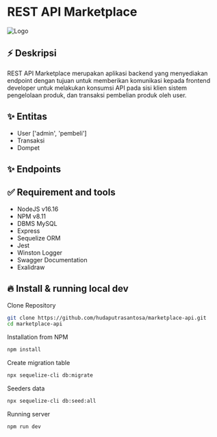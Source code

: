 # REST API Marketplace
![Logo](https://raw.githubusercontent.com/hudaputrasantosa/marketplace-api/main/public/diagram.png)

## ⚡ Deskripsi
REST API Marketplace merupakan aplikasi backend yang menyediakan endpoint dengan tujuan untuk memberikan komunikasi kepada frontend developer untuk melakukan konsumsi API pada sisi klien sistem pengelolaan produk, dan transaksi pembelian produk oleh user.

## ✨ Entitas 
- User ['admin', 'pembeli']
- Transaksi
- Dompet

## ✨ Endpoints


## ✅ Requirement and tools
 - NodeJS v16.16
 - NPM v8.11
 - DBMS MySQL
 - Express
 - Sequelize ORM
 - Jest
 - Winston Logger
 - Swagger Documentation
 - Exalidraw

## 🔥 Install & running local dev
Clone Repository

```bash
git clone https://github.com/hudaputrasantosa/marketplace-api.git
cd marketplace-api
```
Installation from NPM
```bash
npm install
```
Create migration table
```bash
npx sequelize-cli db:migrate
```
Seeders data
```bash
npx sequelize-cli db:seed:all
```
Running server
```bash
npm run dev
```



